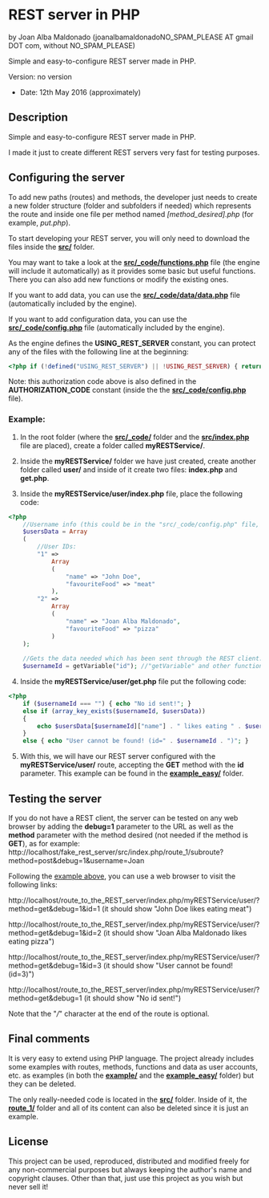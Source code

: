 REST server in PHP 
=================== 
by Joan Alba Maldonado (joanalbamaldonadoNO_SPAM_PLEASE AT gmail DOT com, without NO_SPAM_PLEASE)

Simple and easy-to-configure REST server made in PHP.

Version: no version 
- Date: 12th May 2016 (approximately)


## Description

Simple and easy-to-configure REST server made in PHP.

I made it just to create different REST servers very fast for testing purposes.


## Configuring the server

To add new paths (routes) and methods, the developer just needs to create a new folder structure (folder and subfolders if needed) which represents the route and inside one file per method named _[method_desired].php_ (for example, _put.php_).

To start developing your REST server, you will only need to download the files inside the **[src/](src/)** folder.

You may want to take a look at the **[src/_code/functions.php](src/_code/functions.php)** file (the engine will include it automatically) as it provides some basic but useful functions. There you can also add new functions or modify the existing ones.

If you want to add data, you can use the **[src/_code/data/data.php](src/_code/data/data.php)** file (automatically included by the engine).

If you want to add configuration data, you can use the **[src/_code/config.php](src/_code/config.php)** file (automatically included by the engine).

As the engine defines the **USING_REST_SERVER** constant, you can protect any of the files with the following line at the beginning:
```php
<?php if (!defined("USING_REST_SERVER") || !USING_REST_SERVER) { return; } ?>
```

Note: this authorization code above is also defined in the **AUTHORIZATION_CODE** constant (inside the the **[src/_code/config.php](src/_code/config.php)** file).


<a name="example"></a>
### Example:

1) In the root folder (where the **[src/_code/](src/_code/)** folder and the **[src/index.php](src/index.php)** file are placed), create a folder called **myRESTService/**.

2) Inside the **myRESTService/** folder we have just created, create another folder called **user/** and inside of it create two files: **index.php** and **get.php**.

3) Inside the **myRESTService/user/index.php** file, place the following code:
```php
<?php
	//Username info (this could be in the "src/_code/config.php" file, but it is just an example):
	$usersData = Array
	(
		//User IDs:
		"1" =>
			Array
			(
				"name" => "John Doe",
				"favouriteFood" => "meat"
			),
		"2" =>
			Array
			(
				"name" => "Joan Alba Maldonado",
				"favouriteFood" => "pizza"
			)
	);
	
	//Gets the data needed which has been sent through the REST client:
	$usernameId = getVariable("id"); //"getVariable" and other functions available in the "src/_code/functions.php" file.
```

4) Inside the **myRESTService/user/get.php** file put the following code:
```php
<?php
	if ($usernameId === "") { echo "No id sent!"; }
	else if (array_key_exists($usernameId, $usersData))
	{
		echo $usersData[$usernameId]["name"] . " likes eating " . $usersData[$usernameId]["favouriteFood"];
	}
	else { echo "User cannot be found! (id=" . $usernameId . ")"; }
```

5) With this, we will have our REST server configured with the **myRESTService/user/** route, accepting the **GET** method with the **id** parameter. This example can be found in the **[example_easy/](example_easy/)** folder.


## Testing the server

If you do not have a REST client, the server can be tested on any web browser by adding the **debug=1** parameter to the URL as well as the **method** parameter with the method desired (not needed if the method is **GET**), as for example: http://localhost/fake_rest_server/src/index.php/route_1/subroute?method=post&debug=1&username=Joan

Following the [example above](#example), you can use a web browser to visit the following links:

http://localhost/route_to_the_REST_server/index.php/myRESTService/user/?method=get&debug=1&id=1 (it should show "John Doe likes eating meat")

http://localhost/route_to_the_REST_server/index.php/myRESTService/user/?method=get&debug=1&id=2 (it should show "Joan Alba Maldonado likes eating pizza")

http://localhost/route_to_the_REST_server/index.php/myRESTService/user/?method=get&debug=1&id=3 (it should show "User cannot be found! (id=3)")

http://localhost/route_to_the_REST_server/index.php/myRESTService/user/?method=get&debug=1 (it should show "No id sent!")

Note that the "_/_" character at the end of the route is optional.


## Final comments

It is very easy to extend using PHP language. The project already includes some examples with routes, methods, functions and data as user accounts, etc. as examples (in both the **[example/](example/)** and the **[example_easy/](example_easy/)** folder) but they can be deleted.

The only really-needed code is located in the **[src/](src/)** folder. Inside of it, the **[route_1/](src/route_1/)** folder and all of its content can also be deleted since it is just an example.


## License
This project can be used, reproduced, distributed and modified freely for any non-commercial purposes but always keeping the author's name and copyright clauses. Other than that, just use this project as you wish but never sell it!